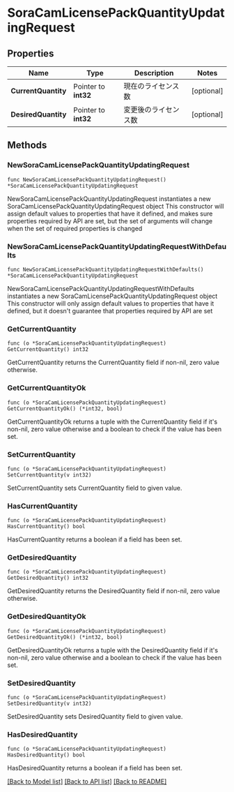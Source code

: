 # SoraCamLicensePackQuantityUpdatingRequest

## Properties

Name | Type | Description | Notes
------------ | ------------- | ------------- | -------------
**CurrentQuantity** | Pointer to **int32** | 現在のライセンス数 | [optional] 
**DesiredQuantity** | Pointer to **int32** | 変更後のライセンス数 | [optional] 

## Methods

### NewSoraCamLicensePackQuantityUpdatingRequest

`func NewSoraCamLicensePackQuantityUpdatingRequest() *SoraCamLicensePackQuantityUpdatingRequest`

NewSoraCamLicensePackQuantityUpdatingRequest instantiates a new SoraCamLicensePackQuantityUpdatingRequest object
This constructor will assign default values to properties that have it defined,
and makes sure properties required by API are set, but the set of arguments
will change when the set of required properties is changed

### NewSoraCamLicensePackQuantityUpdatingRequestWithDefaults

`func NewSoraCamLicensePackQuantityUpdatingRequestWithDefaults() *SoraCamLicensePackQuantityUpdatingRequest`

NewSoraCamLicensePackQuantityUpdatingRequestWithDefaults instantiates a new SoraCamLicensePackQuantityUpdatingRequest object
This constructor will only assign default values to properties that have it defined,
but it doesn't guarantee that properties required by API are set

### GetCurrentQuantity

`func (o *SoraCamLicensePackQuantityUpdatingRequest) GetCurrentQuantity() int32`

GetCurrentQuantity returns the CurrentQuantity field if non-nil, zero value otherwise.

### GetCurrentQuantityOk

`func (o *SoraCamLicensePackQuantityUpdatingRequest) GetCurrentQuantityOk() (*int32, bool)`

GetCurrentQuantityOk returns a tuple with the CurrentQuantity field if it's non-nil, zero value otherwise
and a boolean to check if the value has been set.

### SetCurrentQuantity

`func (o *SoraCamLicensePackQuantityUpdatingRequest) SetCurrentQuantity(v int32)`

SetCurrentQuantity sets CurrentQuantity field to given value.

### HasCurrentQuantity

`func (o *SoraCamLicensePackQuantityUpdatingRequest) HasCurrentQuantity() bool`

HasCurrentQuantity returns a boolean if a field has been set.

### GetDesiredQuantity

`func (o *SoraCamLicensePackQuantityUpdatingRequest) GetDesiredQuantity() int32`

GetDesiredQuantity returns the DesiredQuantity field if non-nil, zero value otherwise.

### GetDesiredQuantityOk

`func (o *SoraCamLicensePackQuantityUpdatingRequest) GetDesiredQuantityOk() (*int32, bool)`

GetDesiredQuantityOk returns a tuple with the DesiredQuantity field if it's non-nil, zero value otherwise
and a boolean to check if the value has been set.

### SetDesiredQuantity

`func (o *SoraCamLicensePackQuantityUpdatingRequest) SetDesiredQuantity(v int32)`

SetDesiredQuantity sets DesiredQuantity field to given value.

### HasDesiredQuantity

`func (o *SoraCamLicensePackQuantityUpdatingRequest) HasDesiredQuantity() bool`

HasDesiredQuantity returns a boolean if a field has been set.


[[Back to Model list]](../README.md#documentation-for-models) [[Back to API list]](../README.md#documentation-for-api-endpoints) [[Back to README]](../README.md)


